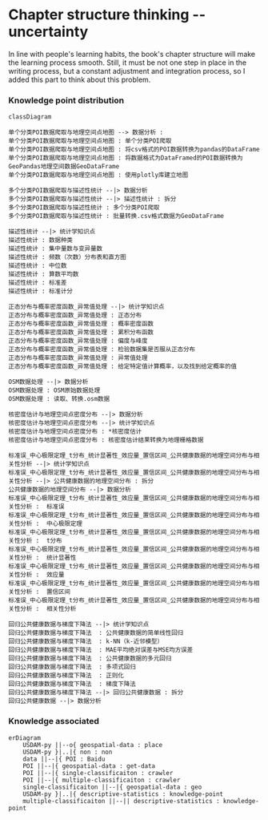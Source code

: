 # Chapter structure thinking -- uncertainty
In line with people's learning habits, the book's chapter structure will make the learning process smooth. Still, it must be not one step in place in the writing process, but a constant adjustment and integration process, so I added this part to think about this problem.

### Knowledge point distribution

```mermaid
classDiagram

单个分类POI数据爬取与地理空间点地图 --> 数据分析 : 
单个分类POI数据爬取与地理空间点地图 : 单个分类POI爬取
单个分类POI数据爬取与地理空间点地图 : 将csv格式的POI数据转换为pandas的DataFrame
单个分类POI数据爬取与地理空间点地图 : 将数据格式为DataFramed的POI数据转换为GeoPandas地理空间数据GeoDataFrame
单个分类POI数据爬取与地理空间点地图 : 使用plotly库建立地图

多个分类POI数据爬取与描述性统计 --|> 数据分析
多个分类POI数据爬取与描述性统计 --|> 描述性统计 : 拆分
多个分类POI数据爬取与描述性统计 : 多个分类POI爬取
多个分类POI数据爬取与描述性统计 : 批量转换.csv格式数据为GeoDataFrame

描述性统计 --|> 统计学知识点
描述性统计 : 数据种类
描述性统计 : 集中量数与变异量数
描述性统计 : 频数（次数）分布表和直方图
描述性统计 : 中位数
描述性统计 : 算数平均数
描述性统计 : 标准差
描述性统计 : 标准计分

正态分布与概率密度函数_异常值处理 --|> 统计学知识点
正态分布与概率密度函数_异常值处理 : 正态分布
正态分布与概率密度函数_异常值处理 : 概率密度函数
正态分布与概率密度函数_异常值处理 : 累积分布函数
正态分布与概率密度函数_异常值处理 : 偏度与峰度
正态分布与概率密度函数_异常值处理 : 检验数据集是否服从正态分布
正态分布与概率密度函数_异常值处理 : 异常值处理
正态分布与概率密度函数_异常值处理 : 给定特定值计算概率，以及找到给定概率的值

OSM数据处理 --|> 数据分析
OSM数据处理 : OSM原始数据处理
OSM数据处理 : 读取、转换.osm数据

核密度估计与地理空间点密度分布 --|> 数据分析
核密度估计与地理空间点密度分布 --|> 统计学知识点
核密度估计与地理空间点密度分布 : *核密度估计
核密度估计与地理空间点密度分布 : 核密度估计结果转换为地理栅格数据

标准误_中心极限定理_t分布_统计显著性_效应量_置信区间_公共健康数据的地理空间分布与相关性分析 --|> 统计学知识点
标准误_中心极限定理_t分布_统计显著性_效应量_置信区间_公共健康数据的地理空间分布与相关性分析 --|> 公共健康数据的地理空间分布 : 拆分
公共健康数据的地理空间分布 --|> 数据分析
标准误_中心极限定理_t分布_统计显著性_效应量_置信区间_公共健康数据的地理空间分布与相关性分析 :  标准误
标准误_中心极限定理_t分布_统计显著性_效应量_置信区间_公共健康数据的地理空间分布与相关性分析 :  中心极限定理
标准误_中心极限定理_t分布_统计显著性_效应量_置信区间_公共健康数据的地理空间分布与相关性分析 :  t分布
标准误_中心极限定理_t分布_统计显著性_效应量_置信区间_公共健康数据的地理空间分布与相关性分析 :  统计显著性
标准误_中心极限定理_t分布_统计显著性_效应量_置信区间_公共健康数据的地理空间分布与相关性分析 :  效应量
标准误_中心极限定理_t分布_统计显著性_效应量_置信区间_公共健康数据的地理空间分布与相关性分析 :  置信区间
标准误_中心极限定理_t分布_统计显著性_效应量_置信区间_公共健康数据的地理空间分布与相关性分析 :  相关性分析

回归公共健康数据与梯度下降法 --|> 统计学知识点
回归公共健康数据与梯度下降法  : 公共健康数据的简单线性回归
回归公共健康数据与梯度下降法  : k-NN（k-近邻模型）
回归公共健康数据与梯度下降法  : MAE平均绝对误差与MSE均方误差
回归公共健康数据与梯度下降法  : 公共健康数据的多元回归
回归公共健康数据与梯度下降法  : 多项式回归
回归公共健康数据与梯度下降法  : 正则化
回归公共健康数据与梯度下降法  : 梯度下降法
回归公共健康数据与梯度下降法 --|> 回归公共健康数据 : 拆分
回归公共健康数据 --|> 数据分析

```

### Knowledge associated

```mermaid
erDiagram
    USDAM-py ||--o{ geospatial-data : place 
    USDAM-py }|..|{ non : non
    data ||--|{ POI : Baidu
    POI ||--|{ geospatial-data : get-data
    POI ||--|{ single-classificaiton : crawler
    POI ||--|{ multiple-classificaiton : crawler
    single-classificaiton ||--|{ geospatial-data : geo
    USDAM-py }|..|{ descriptive-statistics : knowledge-point
    multiple-classificaiton ||--|| descriptive-statistics : knowledge-point
```